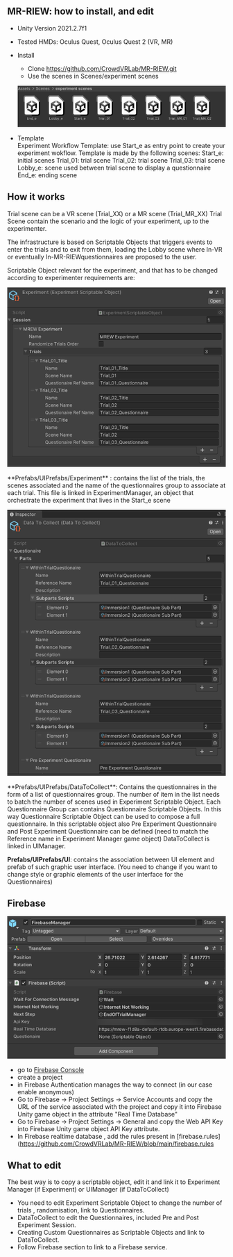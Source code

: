 ## MR-RIEW: how to install, and edit

- Unity Version 2021.2.7f1
- Tested HMDs: Oculus Quest, Oculus Quest 2  (VR, MR)

- Install
  - Clone https://github.com/CrowdVRLab/MR-RIEW.git
  - Use the scenes in Scenes/experiment scenes
  <p align="center">
     <img src="media/scenes.png">
  </p>

- Template  
  Experiment Workflow Template:
  use Start_e as entry point to create your experiment wokflow. Template is made by the following scenes:
        Start_e: initial scenes
        Trial_01: trial scene
        Trial_02: trial scene
        Trial_03: trial scene
        Lobby_e: scene used between trial scene to display a questionnaire
        End_e: ending scene

## How it works

Trial scene can be a VR scene (Trial_XX) or a MR scene (Trial_MR_XX)
Trial Scene contain the scenario and the logic of your experiment, up to the experimenter.

The infrastructure is based on Scriptable Objects that triggers events to enter the trials and to exit from them, 
loading the Lobby scene where In-VR or eventually In-MR-RIEWquestionnaires are proposed to the user.
        
Scriptable Object relevant for the experiment, and that has to be changed according to experimenter requirements are:

<p align="center">
   <img src="media/experiment.png">
</p>
**Prefabs/UIPrefabs/Experiment** : contains the list of the trials, the scenes associated and the name of the questionnaires group to associate at each trial.
                               This file is linked in ExperimentManager, an object that orchestrate the experiment that lives in the Start_e scene
                               
<p align="center">
   <img src="media/DataToCollect.png">
</p>                           
**Prefabs/UIPrefabs/DataToCollect**: Contains the questionnaires in the form of a list of questionnaires group. The number of item in the list needs to batch the number of scenes used in Experiment Scriptable Object. Each Questionnaire Group can contains Questionnaire Scriptable Objects. In this way Questionnaire Scriptable Object can be used 
to compose a full questionnaire. In this scriptable object also Pre Experiment Questionnaire and Post Experiment Questionnaire can be defined (need to match the Reference name in Experiment Manager game object) DataToCollect is linked in UIManager. 
                                 
**Prefabs/UIPrefabs/UI**: contains the association between UI element and prefab of such graphic user interface. (You need to change if you want to change style or graphic elements of the user interface for the Questionnaires)

## Firebase

<p align="center">
   <img src="media/firebase.png">
</p>  

   - go to [Firebase Console](https://console.firebase.google.com/ )
   - create a project
   - in Firebase Authentication manages the way to connect (in our case enable anonymous)
   - Go to Firebase <Your Project> -> Project Settings -> Service Accounts and copy the URL of the service associated with the project and copy it into Firebase Unity game object in the attribute "Real Time Database"
   - Go to Firebase <Your Project> -> Project Settings -> General and copy the Web API Key into Firebase Unity game object API Key attribute.
   - In Firebase realtime database , add the rules present in [firebase.rules](https://github.com/CrowdVRLab/MR-RIEW/blob/main/firebase.rules


## What to edit
The best way is to copy a scriptable object, edit it and link it to Experiment Manager (if Experiment) or UIManager (if DataToCollect)
- You need to edit Experiment Scriptable Object to change the number of trials , randomisation, link to Questionnaires.
- DataToCollect to edit the Questionnaires, included Pre and Post Experiment Session.
- Creating Custom Questionnaires as Scriptable Objects and link to DataToCollect.
- Follow Firebase section to link to a Firebase service.

